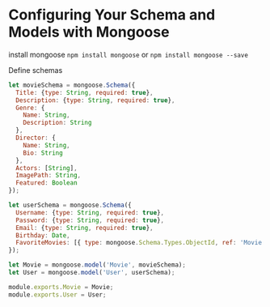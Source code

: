 # Configuring Your Schema and Models with Mongoose
install mongoose
`npm install mongoose` or `npm install mongoose --save`

Define schemas
```js
let movieSchema = mongoose.Schema({
  Title: {type: String, required: true},
  Description: {type: String, required: true},
  Genre: {
    Name: String,
    Description: String
  },
  Director: {
    Name: String,
    Bio: String
  },
  Actors: [String],
  ImagePath: String,
  Featured: Boolean
});

let userSchema = mongoose.Schema({
  Username: {type: String, required: true},
  Password: {type: String, required: true},
  Email: {type: String, required: true},
  Birthday: Date,
  FavoriteMovies: [{ type: mongoose.Schema.Types.ObjectId, ref: 'Movie' }]
});

let Movie = mongoose.model('Movie', movieSchema);
let User = mongoose.model('User', userSchema);

module.exports.Movie = Movie;
module.exports.User = User;
```